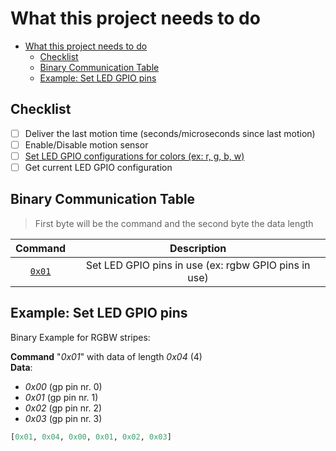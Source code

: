 # What this project needs to do

<!-- TOC -->

- [What this project needs to do](#what-this-project-needs-to-do)
    - [Checklist](#checklist)
    - [Binary Communication Table](#binary-communication-table)
    - [Example: Set LED GPIO pins](#example-set-led-gpio-pins)

<!-- /TOC -->

## Checklist

-   [ ] Deliver the last motion time (seconds/microseconds since last motion)
-   [ ] Enable/Disable motion sensor
-   [ ] [Set LED GPIO configurations for colors (ex: r, g, b, w)](#example-set-led-gpio-pins)
-   [ ] Get current LED GPIO configuration

## Binary Communication Table

> First byte will be the command and the second byte the data length

|        Command         |                     Description                      |
| :--------------------: | :--------------------------------------------------: |
| [`0x01`](#0x01example) | Set LED GPIO pins in use (ex: rgbw GPIO pins in use) |

<a id="0x01example"></a>

## Example: Set LED GPIO pins

Binary Example for RGBW stripes:

**Command** "_0x01_" with data of length _0x04_ (4)  
**Data**:

-   _0x00_ (gp pin nr. 0)
-   _0x01_ (gp pin nr. 1)
-   _0x02_ (gp pin nr. 2)
-   _0x03_ (gp pin nr. 3)

```python
[0x01, 0x04, 0x00, 0x01, 0x02, 0x03]
```
